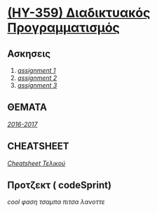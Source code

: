 # [(ΗΥ-359) Διαδικτυακός Προγραμματισμός](https://elearn.uoc.gr/course/view.php?id=806)

## Ασκησεις

1. _[assignment 1](https://github.com/keybraker/Computer-Science-Department-Wiki/tree/master/ΜΑΘΗΜΑΤΑ/ΗΥ-359/assignment%201)_ 
2. _[assignment 2](https://github.com/keybraker/Computer-Science-Department-Wiki/tree/master/ΜΑΘΗΜΑΤΑ/ΗΥ-359/assignment%202)_
3. _[assignment 3](https://github.com/keybraker/Computer-Science-Department-Wiki/tree/master/ΜΑΘΗΜΑΤΑ/ΗΥ-359/assignment%203)_

## ΘΕΜΑΤΑ
_[2016-2017](https://github.com/keybraker/Computer-Science-Department-Wiki/tree/master/ΜΑΘΗΜΑΤΑ/ΗΥ-359/ΘΕΜΑΤΑ)_

## CHEATSHEET
_[Cheatsheet Τελικού](https://github.com/keybraker/Computer-Science-Department-Wiki/tree/master/ΜΑΘΗΜΑΤΑ/ΗΥ-359/CHEATSHEET/Cheatsheet.pdf)_

## Προτζεκτ ( codeSprint)

_cool φαση τσαμπα πιτσα λανοττε_
